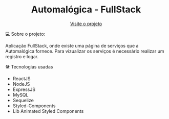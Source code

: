 <h1 align="center">
  <br> Automalógica - FullStack </h1>

<p align="center">
  <a href="https://fullstack-automalogica.surge.sh/">Visite o projeto</a>
</p>

 💻 Sobre o projeto:

Aplicação FullStack, onde existe uma página de serviços que a Automalógica fornece. Para vizualizar os serviços é necessário realizar um registro e logar.

🛠 Tecnologias usadas

- ReactJS
- NodeJS
- ExpressJS
- MySQL
- Sequelize
- Styled-Components
- Lib Animated Styled Components

